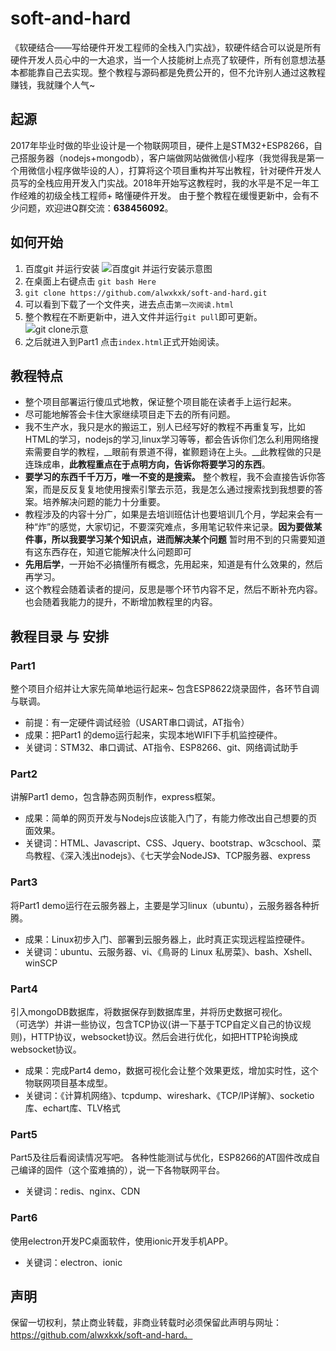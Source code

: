 # soft-and-hard
《软硬结合——写给硬件开发工程师的全栈入门实战》，软硬件结合可以说是所有硬件开发人员心中的一大追求，当一个人技能树上点亮了软硬件，所有创意想法基本都能靠自己去实现。整个教程与源码都是免费公开的，但不允许别人通过这教程赚钱，我就赚个人气~

## 起源
2017年毕业时做的毕业设计是一个物联网项目，硬件上是STM32+ESP8266，自己搭服务器（nodejs+mongodb），客户端做网站做微信小程序（我觉得我是第一个用微信小程序做毕设的人），打算将这个项目重构并写出教程，针对硬件开发人员写的全栈应用开发入门实战。2018年开始写这教程时，我的水平是不足一年工作经难的初级全栈工程师+ 略懂硬件开发。
由于整个教程在缓慢更新中，会有不少问题，欢迎进Q群交流：__638456092__。
## 如何开始
1. 百度git 并运行安装
![百度git 并运行安装示意图](http://ww1.sinaimg.cn/large/005BIQVbgy1fqtnovsgrmj31hc0qdjxv.jpg)
2. 在桌面上右键点击 `git bash Here`
3. `git clone https://github.com/alwxkxk/soft-and-hard.git`
4. 可以看到下载了一个文件夹，进去点击`第一次阅读.html`
5. 整个教程在不断更新中，进入文件并运行`git pull`即可更新。
![git clone示意](http://ww1.sinaimg.cn/large/005BIQVbgy1fqtnqg91l9g31h30rmu0z.gif)
6. 之后就进入到Part1 点击`index.html`正式开始阅读。

## 教程特点
- 整个项目部署运行傻瓜式地教，保证整个项目能在读者手上运行起来。
- 尽可能地解答会卡住大家继续项目走下去的所有问题。
- 我不生产水，我只是水的搬运工，别人已经写好的教程不再重复写，比如HTML的学习，nodejs的学习,linux学习等等，都会告诉你们怎么利用网络搜索需要自学的教程，__眼前有景道不得，崔颢题诗在上头。__此教程做的只是连珠成串，__此教程重点在于点明方向，告诉你将要学习的东西__。
- __要学习的东西千千万万，唯一不变的是搜索。__ 整个教程，我不会直接告诉你答案，而是反反复复地使用搜索引擎去示范，我是怎么通过搜索找到我想要的答案。培养解决问题的能力十分重要。
- 教程涉及的内容十分广，如果是去培训班估计也要培训几个月，学起来会有一种“炸”的感觉，大家切记，不要深究难点，多用笔记软件来记录。__因为要做某件事，所以我要学习某个知识点，进而解决某个问题__ 暂时用不到的只需要知道有这东西存在，知道它能解决什么问题即可
- __先用后学__，一开始不必搞懂所有概念，先用起来，知道是有什么效果的，然后再学习。
- 这个教程会随着读者的提问，反思是哪个环节内容不足，然后不断补充内容。也会随着我能力的提升，不断增加教程里的内容。
## 教程目录 与 安排
### Part1
整个项目介绍并让大家先简单地运行起来~ 包含ESP8622烧录固件，各环节自调与联调。
- 前提：有一定硬件调试经验（USART串口调试，AT指令）
- 成果：把Part1 的demo运行起来，实现本地WIFI下手机监控硬件。
- 关键词：STM32、串口调试、AT指令、ESP8266、git、网络调试助手

### Part2
讲解Part1 demo，包含静态网页制作，express框架。
- 成果：简单的网页开发与Nodejs应该能入门了，有能力修改出自己想要的页面效果。
- 关键词：HTML、Javascript、CSS、Jquery、bootstrap、w3cschool、菜鸟教程、《深入浅出nodejs》、《七天学会NodeJS》、TCP服务器、express
### Part3
将Part1 demo运行在云服务器上，主要是学习linux（ubuntu），云服务器各种折腾。
- 成果：Linux初步入门、部署到云服务器上，此时真正实现远程监控硬件。
- 关键词：ubuntu、云服务器、vi、《鳥哥的 Linux 私房菜》、bash、Xshell、winSCP
### Part4
引入mongoDB数据库，将数据保存到数据库里，并将历史数据可视化。  
（可选学）并讲一些协议，包含TCP协议(讲一下基于TCP自定义自己的协议规则)，HTTP协议，websocket协议。然后会进行优化，如把HTTP轮询换成websocket协议。
- 成果：完成Part4 demo，数据可视化会让整个效果更炫，增加实时性，这个物联网项目基本成型。
- 关键词：《计算机网络》、tcpdump、wireshark、《TCP/IP详解》、socketio库、echart库、TLV格式
### Part5
Part5及往后看阅读情况写吧。
各种性能测试与优化，ESP8266的AT固件改成自己编译的固件（这个蛮难搞的），说一下各物联网平台。
- 关键词：redis、nginx、CDN
### Part6
使用electron开发PC桌面软件，使用ionic开发手机APP。
- 关键词：electron、ionic
## 声明
保留一切权利，禁止商业转载，非商业转载时必须保留此声明与网址：https://github.com/alwxkxk/soft-and-hard。


